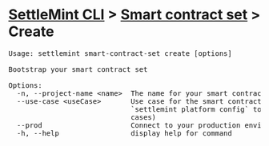 <h1 id="home"><a href="../../settlemint.md">SettleMint CLI</a> > <a href="../smart-contract-set.md">Smart contract set</a> > Create</h1>

<pre>Usage: settlemint smart-contract-set create [options]

Bootstrap your smart contract set

Options:
  -n, --project-name &lt;name&gt;  The name for your smart contract set project
  --use-case &lt;useCase&gt;       Use case for the smart contract set (run
                             `settlemint platform config` to see available use
                             cases)
  --prod                     Connect to your production environment
  -h, --help                 display help for command
</pre>

